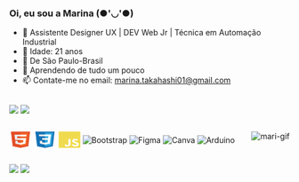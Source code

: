 ### Oi, eu sou a Marina (●'◡'●)

- 📝 Assistente Designer UX | DEV Web Jr | Técnica em Automação Industrial
- 🎂 Idade: 21 anos
- 📍 De São Paulo-Brasil
- 🌱 Aprendendo de tudo um pouco
- 📫 Contate-me no email: marina.takahashi01@gmail.com

 ##

<div>
  <img height="150em" src="https://github-readme-stats.vercel.app/api?username=poimaripoi&show_icons=true&theme=dracula&include_all_commits=true&count_private=true"/>
  <img height="150em" src="https://github-readme-stats.vercel.app/api/top-langs/?username=poimaripoi&layout=compact&langs_count=7&theme=dracula"/>
</div> 
  
  ##
  
 <div style="display: inline_block">
  <img align="center" alt="HTML" height="30" width="40" src="https://raw.githubusercontent.com/devicons/devicon/master/icons/html5/html5-original.svg">
  <img align="center" alt="CSS" height="30" width="40" src="https://raw.githubusercontent.com/devicons/devicon/master/icons/css3/css3-original.svg">
  <img align="center" alt="Js" height="30" width="40" src="https://raw.githubusercontent.com/devicons/devicon/master/icons/javascript/javascript-plain.svg">
  <img align="center" alt="Bootstrap" height="30" width="40" src="https://cdn.jsdelivr.net/gh/devicons/devicon/icons/bootstrap/bootstrap-original.svg">
  <img align="center" alt="Figma" height="30" width="40" src="https://cdn.jsdelivr.net/gh/devicons/devicon/icons/figma/figma-original.svg">
  <img align="center" alt="Canva" height="30" width="40" src="https://cdn.jsdelivr.net/gh/devicons/devicon/icons/canva/canva-original.svg">
  <img align="center" alt="Arduino" height="30" width="40" src="https://cdn.jsdelivr.net/gh/devicons/devicon/icons/arduino/arduino-original-wordmark.svg">
  <img align="right" alt="mari-gif" height="150"src="https://media.discordapp.net/attachments/926249778319351839/943343204063907950/mari_icon_gif.gif">
</div>
  
 
  ##
  
<div>
<a href="https://www.linkedin.com/in/marina-takahashi/" target="_blank"><img src="https://img.shields.io/badge/-LinkedIn-%230077B5?style=for-the-badge&logo=linkedin&logoColor=white" target="_blank"></a>
  <a href = "mailto:marina.takahashi01@gmail.com"><img src="https://img.shields.io/badge/-Gmail-%23333?style=for-the-badge&logo=gmail&logoColor=white" target="_blank"></a>
  </div>
 

